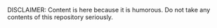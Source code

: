 DISCLAIMER: Content is here because it is humorous. Do not take any contents of this repository seriously.
